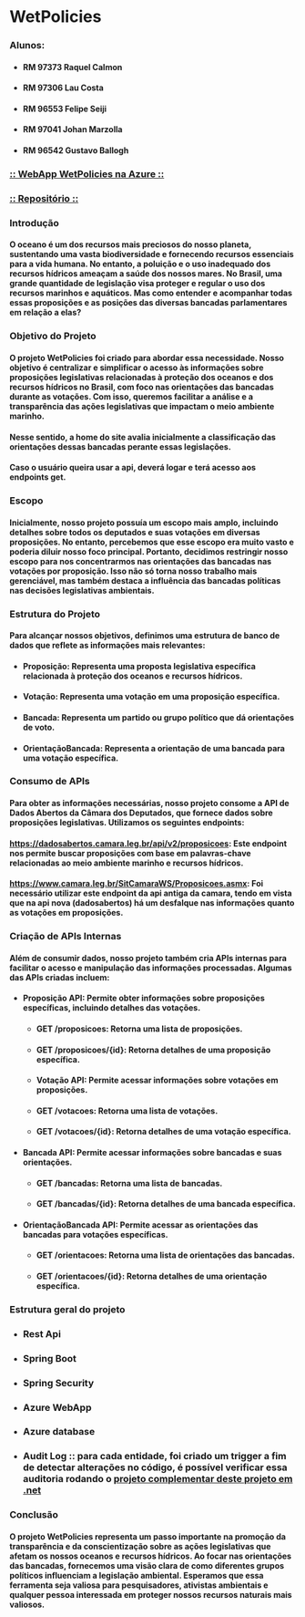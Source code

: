 # WetPolicies

### Alunos:
* #### RM 97373 Raquel Calmon
* #### RM 97306 Lau Costa
* #### RM 96553 Felipe Seiji
* #### RM 97041 Johan Marzolla
* #### RM 96542 Gustavo Ballogh

### [:: WebApp WetPolicies na Azure ::](https://wet-policies.azurewebsites.net/)
### [:: Repositório :: ](https://github.com/r4cs/wetPolicies)

### Introdução

#### O oceano é um dos recursos mais preciosos do nosso planeta, sustentando uma vasta biodiversidade e fornecendo recursos essenciais para a vida humana. No entanto, a poluição e o uso inadequado dos recursos hídricos ameaçam a saúde dos nossos mares. No Brasil, uma grande quantidade de legislação visa proteger e regular o uso dos recursos marinhos e aquáticos. Mas como entender e acompanhar todas essas proposições e as posições das diversas bancadas parlamentares em relação a elas?

### Objetivo do Projeto
#### O projeto WetPolicies foi criado para abordar essa necessidade. Nosso objetivo é centralizar e simplificar o acesso às informações sobre proposições legislativas relacionadas à proteção dos oceanos e dos recursos hídricos no Brasil, com foco nas orientações das bancadas durante as votações. Com isso, queremos facilitar a análise e a transparência das ações legislativas que impactam o meio ambiente marinho.
#### Nesse sentido, a home do site avalia inicialmente a classificação das orientações dessas bancadas perante essas legislações. 
#### Caso o usuário queira usar a api, deverá logar e terá acesso aos endpoints get.

### Escopo
#### Inicialmente, nosso projeto possuía um escopo mais amplo, incluindo detalhes sobre todos os deputados e suas votações em diversas proposições. No entanto, percebemos que esse escopo era muito vasto e poderia diluir nosso foco principal. Portanto, decidimos restringir nosso escopo para nos concentrarmos nas orientações das bancadas nas votações por proposição. Isso não só torna nosso trabalho mais gerenciável, mas também destaca a influência das bancadas políticas nas decisões legislativas ambientais.

### Estrutura do Projeto
#### Para alcançar nossos objetivos, definimos uma estrutura de banco de dados que reflete as informações mais relevantes:

* #### Proposição: Representa uma proposta legislativa específica relacionada à proteção dos oceanos e recursos hídricos.
* #### Votação: Representa uma votação em uma proposição específica.
* #### Bancada: Representa um partido ou grupo político que dá orientações de voto.
* #### OrientaçãoBancada: Representa a orientação de uma bancada para uma votação específica.

### Consumo de APIs
#### Para obter as informações necessárias, nosso projeto consome a API de Dados Abertos da Câmara dos Deputados, que fornece dados sobre proposições legislativas. Utilizamos os seguintes endpoints:

#### https://dadosabertos.camara.leg.br/api/v2/proposicoes: Este endpoint nos permite buscar proposições com base em palavras-chave relacionadas ao meio ambiente marinho e recursos hídricos.
#### https://www.camara.leg.br/SitCamaraWS/Proposicoes.asmx: Foi necessário utilizar este endpoint da api antiga da camara, tendo em vista que na api nova (dadosabertos) há um desfalque nas informações quanto as votações em proposições.

### Criação de APIs Internas
#### Além de consumir dados, nosso projeto também cria APIs internas para facilitar o acesso e manipulação das informações processadas. Algumas das APIs criadas incluem:

* #### Proposição API: Permite obter informações sobre proposições específicas, incluindo detalhes das votações.

  * #### GET /proposicoes: Retorna uma lista de proposições.
  * #### GET /proposicoes/{id}: Retorna detalhes de uma proposição específica.
  * #### Votação API: Permite acessar informações sobre votações em proposições.

  * #### GET /votacoes: Retorna uma lista de votações.
  * #### GET /votacoes/{id}: Retorna detalhes de uma votação específica.

* #### Bancada API: Permite acessar informações sobre bancadas e suas orientações.

  * #### GET /bancadas: Retorna uma lista de bancadas.
  * #### GET /bancadas/{id}: Retorna detalhes de uma bancada específica.

* #### OrientaçãoBancada API: Permite acessar as orientações das bancadas para votações específicas.

    * #### GET /orientacoes: Retorna uma lista de orientações das bancadas.
    * #### GET /orientacoes/{id}: Retorna detalhes de uma orientação específica.

### Estrutura geral do projeto
* ### Rest Api
* ### Spring Boot
* ### Spring Security
* ### Azure WebApp
* ### Azure database
* ### Audit Log :: para cada entidade, foi criado um trigger a fim de detectar alterações no código, é possível verificar essa auditoria rodando o [projeto complementar deste projeto em .net](https://github.com/r4cs/AuditLog_WetPolicies)

### Conclusão
#### O projeto WetPolicies representa um passo importante na promoção da transparência e da conscientização sobre as ações legislativas que afetam os nossos oceanos e recursos hídricos. Ao focar nas orientações das bancadas, fornecemos uma visão clara de como diferentes grupos políticos influenciam a legislação ambiental. Esperamos que essa ferramenta seja valiosa para pesquisadores, ativistas ambientais e qualquer pessoa interessada em proteger nossos recursos naturais mais valiosos.






